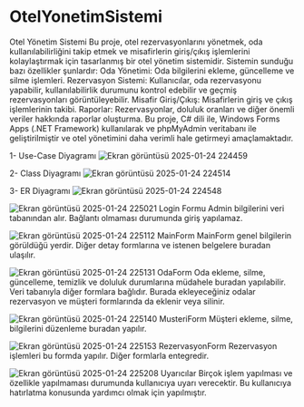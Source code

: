 # OtelYonetimSistemi
 Otel Yönetim Sistemi  Bu proje, otel rezervasyonlarını yönetmek, oda kullanılabilirliğini takip etmek ve misafirlerin giriş/çıkış işlemlerini kolaylaştırmak için tasarlanmış bir otel yönetim sistemidir. Sistemin sunduğu bazı özellikler şunlardır:  Oda Yönetimi: Oda bilgilerini ekleme, güncelleme ve silme işlemleri. Rezervasyon Sistemi: Kullanıcılar, oda rezervasyonu yapabilir, kullanılabilirlik durumunu kontrol edebilir ve geçmiş rezervasyonları görüntüleyebilir. Misafir Giriş/Çıkış: Misafirlerin giriş ve çıkış işlemlerinin takibi. Raporlar: Rezervasyonlar, doluluk oranları ve diğer önemli veriler hakkında raporlar oluşturma. Bu proje,  C# dili ile, Windows Forms Apps (.NET Framework) kullanılarak ve phpMyAdmin veritabanı ile geliştirilmiştir ve otel yönetimini daha verimli hale getirmeyi amaçlamaktadır.








1- Use-Case Diyagramı
![Ekran görüntüsü 2025-01-24 224459](https://github.com/user-attachments/assets/c58875da-cdca-499a-9a04-d2b02ebb0433)















2- Class Diyagramı
![Ekran görüntüsü 2025-01-24 224514](https://github.com/user-attachments/assets/2b5b3f16-f844-4402-af07-e3220c86b245)
















3- ER Diyagramı
![Ekran görüntüsü 2025-01-24 224548](https://github.com/user-attachments/assets/70973366-0e75-4839-b6ab-d6458f903337)












![Ekran görüntüsü 2025-01-24 225021](https://github.com/user-attachments/assets/0e3ddfcb-e260-4bea-bf8a-ac04d6a6338b)
Login Formu 
 Admin bilgilerini veri tabanından alır. Bağlantı olmaması durumunda giriş yapılamaz.









![Ekran görüntüsü 2025-01-24 225112](https://github.com/user-attachments/assets/7354f6bb-7233-47cb-8624-d6110284b762)
MainForm
 MainForm genel bilgilerin görüldüğü yerdir. Diğer detay formlarına ve istenen belgelere buradan ulaşılır.













![Ekran görüntüsü 2025-01-24 225131](https://github.com/user-attachments/assets/ffc1b25b-7261-4cf8-9228-76949163bf12)
OdaForm
 Oda ekleme, silme, güncelleme, temizlik ve doluluk durumlarına müdahele buradan yapılabilir. Veri tabanıyla diğer formlara bağlıdır. Burada ekleyeceğiniz odalar rezervasyon ve müşteri formlarında da eklenir veya silinir.














![Ekran görüntüsü 2025-01-24 225140](https://github.com/user-attachments/assets/a23d9f05-61e4-4150-8464-b26fc9286de3)
MusteriForm
 Müşteri ekleme, silme, bilgilerini düzenleme buradan yapılır.













![Ekran görüntüsü 2025-01-24 225153](https://github.com/user-attachments/assets/dd1c27d2-867e-4220-9efd-c07cbddf02c6)
RezervasyonForm
 Rezervasyon işlemleri bu formda yapılır. Diğer formlarla entegredir.













![Ekran görüntüsü 2025-01-24 225208](https://github.com/user-attachments/assets/40cc6c30-146e-4dbc-9b7b-2f6dfa659bdb)
Uyarıcılar
 Birçok işlem yapılması ve özellikle yapılmaması durumunda kullanıcıya uyarı verecektir. Bu kullanıcıya hatırlatma konusunda yardımcı olmak için yapılmıştır.
